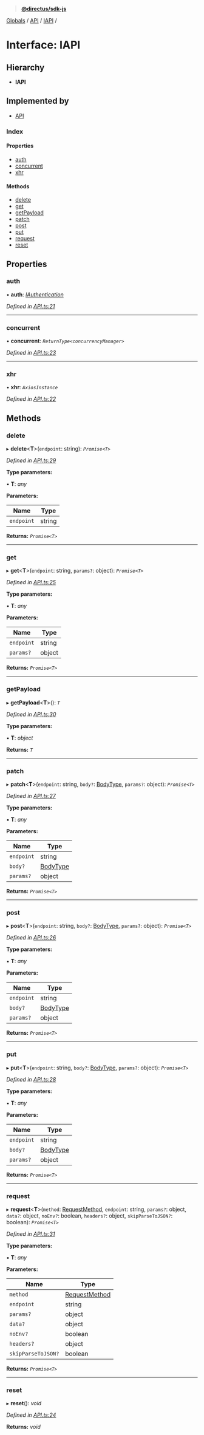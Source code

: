 > **[@directus/sdk-js](../README.md)**

[Globals](../README.md) / [API](../modules/api.md) / [IAPI](api.iapi.md) /

# Interface: IAPI

## Hierarchy

* **IAPI**

## Implemented by

* [API](../classes/api.api-1.md)

### Index

#### Properties

* [auth](api.iapi.md#auth)
* [concurrent](api.iapi.md#concurrent)
* [xhr](api.iapi.md#xhr)

#### Methods

* [delete](api.iapi.md#delete)
* [get](api.iapi.md#get)
* [getPayload](api.iapi.md#getpayload)
* [patch](api.iapi.md#patch)
* [post](api.iapi.md#post)
* [put](api.iapi.md#put)
* [request](api.iapi.md#request)
* [reset](api.iapi.md#reset)

## Properties

###  auth

• **auth**: *[IAuthentication](authentication.iauthentication.md)*

*Defined in [API.ts:21](https://github.com/direcuts/sdk-js/tree/master/API.ts#L21)*

___

###  concurrent

• **concurrent**: *`ReturnType<concurrencyManager>`*

*Defined in [API.ts:23](https://github.com/direcuts/sdk-js/tree/master/API.ts#L23)*

___

###  xhr

• **xhr**: *`AxiosInstance`*

*Defined in [API.ts:22](https://github.com/direcuts/sdk-js/tree/master/API.ts#L22)*

## Methods

###  delete

▸ **delete**<**T**>(`endpoint`: string): *`Promise<T>`*

*Defined in [API.ts:29](https://github.com/direcuts/sdk-js/tree/master/API.ts#L29)*

**Type parameters:**

▪ **T**: *any*

**Parameters:**

Name | Type |
------ | ------ |
`endpoint` | string |

**Returns:** *`Promise<T>`*

___

###  get

▸ **get**<**T**>(`endpoint`: string, `params?`: object): *`Promise<T>`*

*Defined in [API.ts:25](https://github.com/direcuts/sdk-js/tree/master/API.ts#L25)*

**Type parameters:**

▪ **T**: *any*

**Parameters:**

Name | Type |
------ | ------ |
`endpoint` | string |
`params?` | object |

**Returns:** *`Promise<T>`*

___

###  getPayload

▸ **getPayload**<**T**>(): *`T`*

*Defined in [API.ts:30](https://github.com/direcuts/sdk-js/tree/master/API.ts#L30)*

**Type parameters:**

▪ **T**: *object*

**Returns:** *`T`*

___

###  patch

▸ **patch**<**T**>(`endpoint`: string, `body?`: [BodyType](../modules/_schemes_http_body_.md#bodytype), `params?`: object): *`Promise<T>`*

*Defined in [API.ts:27](https://github.com/direcuts/sdk-js/tree/master/API.ts#L27)*

**Type parameters:**

▪ **T**: *any*

**Parameters:**

Name | Type |
------ | ------ |
`endpoint` | string |
`body?` | [BodyType](../modules/_schemes_http_body_.md#bodytype) |
`params?` | object |

**Returns:** *`Promise<T>`*

___

###  post

▸ **post**<**T**>(`endpoint`: string, `body?`: [BodyType](../modules/_schemes_http_body_.md#bodytype), `params?`: object): *`Promise<T>`*

*Defined in [API.ts:26](https://github.com/direcuts/sdk-js/tree/master/API.ts#L26)*

**Type parameters:**

▪ **T**: *any*

**Parameters:**

Name | Type |
------ | ------ |
`endpoint` | string |
`body?` | [BodyType](../modules/_schemes_http_body_.md#bodytype) |
`params?` | object |

**Returns:** *`Promise<T>`*

___

###  put

▸ **put**<**T**>(`endpoint`: string, `body?`: [BodyType](../modules/_schemes_http_body_.md#bodytype), `params?`: object): *`Promise<T>`*

*Defined in [API.ts:28](https://github.com/direcuts/sdk-js/tree/master/API.ts#L28)*

**Type parameters:**

▪ **T**: *any*

**Parameters:**

Name | Type |
------ | ------ |
`endpoint` | string |
`body?` | [BodyType](../modules/_schemes_http_body_.md#bodytype) |
`params?` | object |

**Returns:** *`Promise<T>`*

___

###  request

▸ **request**<**T**>(`method`: [RequestMethod](../modules/_schemes_http_request_.md#requestmethod), `endpoint`: string, `params?`: object, `data?`: object, `noEnv?`: boolean, `headers?`: object, `skipParseToJSON?`: boolean): *`Promise<T>`*

*Defined in [API.ts:31](https://github.com/direcuts/sdk-js/tree/master/API.ts#L31)*

**Type parameters:**

▪ **T**: *any*

**Parameters:**

Name | Type |
------ | ------ |
`method` | [RequestMethod](../modules/_schemes_http_request_.md#requestmethod) |
`endpoint` | string |
`params?` | object |
`data?` | object |
`noEnv?` | boolean |
`headers?` | object |
`skipParseToJSON?` | boolean |

**Returns:** *`Promise<T>`*

___

###  reset

▸ **reset**(): *void*

*Defined in [API.ts:24](https://github.com/direcuts/sdk-js/tree/master/API.ts#L24)*

**Returns:** *void*